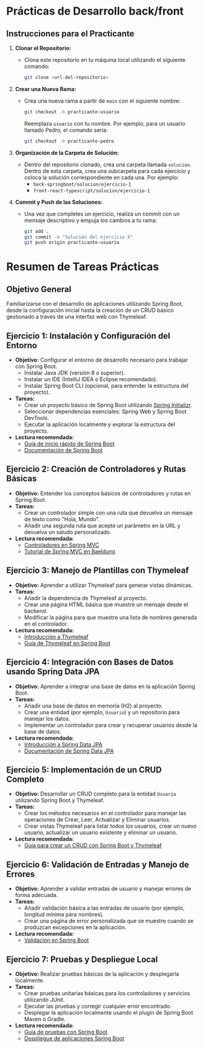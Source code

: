 # Prácticas de Desarrollo back/front

## Instrucciones para el Practicante

1. **Clonar el Repositorio:**
   - Clona este repositorio en tu máquina local utilizando el siguiente comando:
     ```bash
     git clone <url-del-repositorio>
     ```

2. **Crear una Nueva Rama:**
   - Crea una nueva rama a partir de `main` con el siguiente nombre:
     ```bash
     git checkout -b practicante-usuario
     ```
     Reemplaza `usuario` con tu nombre. Por ejemplo, para un usuario llamado Pedro, el comando sería:
     ```bash
     git checkout -b practicante-pedro
     ```

3. **Organización de la Carpeta de Solución:**
   - Dentro del repositorio clonado, crea una carpeta llamada `solucion`. Dentro de esta carpeta, crea una subcarpeta para cada ejercicio y coloca la solución correspondiente en cada una. Por ejemplo:
     - `back-springboot/solucion/ejercicio-1`
     - `front-react-typescript/solucion/ejercicio-1`

4. **Commit y Push de las Soluciones:**
   - Una vez que completes un ejercicio, realiza un commit con un mensaje descriptivo y empuja los cambios a tu rama:
     ```bash
     git add .
     git commit -m "Solución del ejercicio X"
     git push origin practicante-usuario
     ```

# Resumen de Tareas Prácticas
## Objetivo General
Familiarizarse con el desarrollo de aplicaciones utilizando Spring Boot, desde la configuración inicial hasta la creación de un CRUD básico gestionado a través de una interfaz web con Thymeleaf.

## Ejercicio 1: Instalación y Configuración del Entorno
- **Objetivo:** Configurar el entorno de desarrollo necesario para trabajar con Spring Boot.
  - Instalar Java JDK (versión 8 o superior).
  - Instalar un IDE (IntelliJ IDEA o Eclipse recomendado).
  - Instalar Spring Boot CLI (opcional, para entender la estructura del proyecto).
- **Tareas:**
  - Crear un proyecto básico de Spring Boot utilizando [Spring Initializr](https://start.spring.io).
  - Seleccionar dependencias esenciales: Spring Web y Spring Boot DevTools.
  - Ejecutar la aplicación localmente y explorar la estructura del proyecto.
- **Lectura recomendada:**
  - [Guía de inicio rápido de Spring Boot](https://spring.io/quickstart)
  - [Documentación de Spring Boot](https://docs.spring.io/spring-boot/docs/current/reference/htmlsingle/)

## Ejercicio 2: Creación de Controladores y Rutas Básicas
- **Objetivo:** Entender los conceptos básicos de controladores y rutas en Spring Boot.
- **Tareas:**
  - Crear un controlador simple con una ruta que devuelva un mensaje de texto como "Hola, Mundo".
  - Añadir una segunda ruta que acepte un parámetro en la URL y devuelva un saludo personalizado.
- **Lectura recomendada:**
  - [Controladores en Spring MVC](https://docs.spring.io/spring-framework/docs/current/reference/html/web.html#mvc-controller)
  - [Tutorial de Spring MVC en Baeldung](https://www.baeldung.com/spring-mvc-tutorial)

## Ejercicio 3: Manejo de Plantillas con Thymeleaf
- **Objetivo:** Aprender a utilizar Thymeleaf para generar vistas dinámicas.
- **Tareas:**
  - Añadir la dependencia de Thymeleaf al proyecto.
  - Crear una página HTML básica que muestre un mensaje desde el backend.
  - Modificar la página para que muestre una lista de nombres generada en el controlador.
- **Lectura recomendada:**
  - [Introducción a Thymeleaf](https://www.thymeleaf.org/doc/tutorials/3.0/usingthymeleaf.html)
  - [Guía de Thymeleaf en Spring Boot](https://spring.io/guides/gs/serving-web-content/)

## Ejercicio 4: Integración con Bases de Datos usando Spring Data JPA
- **Objetivo:** Aprender a integrar una base de datos en la aplicación Spring Boot.
- **Tareas:**
  - Añadir una base de datos en memoria (H2) al proyecto.
  - Crear una entidad (por ejemplo, `Usuario`) y un repositorio para manejar los datos.
  - Implementar un controlador para crear y recuperar usuarios desde la base de datos.
- **Lectura recomendada:**
  - [Introducción a Spring Data JPA](https://spring.io/guides/gs/accessing-data-jpa/)
  - [Documentación de Spring Data JPA](https://docs.spring.io/spring-data/jpa/docs/current/reference/html/)

## Ejercicio 5: Implementación de un CRUD Completo
- **Objetivo:** Desarrollar un CRUD completo para la entidad `Usuario` utilizando Spring Boot y Thymeleaf.
- **Tareas:**
  - Crear los métodos necesarios en el controlador para manejar las operaciones de Crear, Leer, Actualizar y Eliminar usuarios.
  - Crear vistas Thymeleaf para listar todos los usuarios, crear un nuevo usuario, actualizar un usuario existente y eliminar un usuario.
- **Lectura recomendada:**
  - [Guía para crear un CRUD con Spring Boot y Thymeleaf](https://www.baeldung.com/spring-boot-crud-thymeleaf)

## Ejercicio 6: Validación de Entradas y Manejo de Errores
- **Objetivo:** Aprender a validar entradas de usuario y manejar errores de forma adecuada.
- **Tareas:**
  - Añadir validación básica a las entradas de usuario (por ejemplo, longitud mínima para nombres).
  - Crear una página de error personalizada que se muestre cuando se produzcan excepciones en la aplicación.
- **Lectura recomendada:**
  - [Validación en Spring Boot](https://spring.io/guides/gs/validating-form-input/)

## Ejercicio 7: Pruebas y Despliegue Local
- **Objetivo:** Realizar pruebas básicas de la aplicación y desplegarla localmente.
- **Tareas:**
  - Crear pruebas unitarias básicas para los controladores y servicios utilizando JUnit.
  - Ejecutar las pruebas y corregir cualquier error encontrado.
  - Desplegar la aplicación localmente usando el plugin de Spring Boot Maven o Gradle.
- **Lectura recomendada:**
  - [Guía de pruebas con Spring Boot](https://spring.io/guides/gs/testing-web/)
  - [Despliegue de aplicaciones Spring Boot](https://docs.spring.io/spring-boot/docs/current/reference/html/deployment.html)


